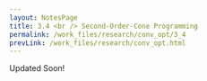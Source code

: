 ```yaml
---
layout: NotesPage
title: 3.4 <br /> Second-Order-Cone Programming
permalink: /work_files/research/conv_opt/3_4
prevLink: /work_files/research/conv_opt.html
---
```





Updated Soon!